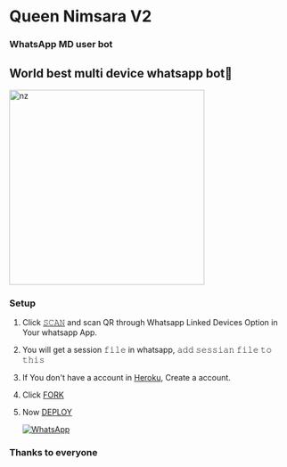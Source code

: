 # Queen Nimsara V2

### WhatsApp MD user bot

## World best multi device whatsapp bot🖤

<img src="https://i.ibb.co/tm8BJTw/b13594a88fe8f1b8cf4ac9d7a2f07f74.jpg" alt="nz" width="350"/>

</p>

### Setup

1. Click [𝚂𝙲𝙰𝙽](https://replit.com/@ReinhardTuna/ZIM-BOT-INC-QR?v=1?outputonly=1&lite=1#index.js) and scan QR through Whatsapp Linked Devices Option in Your whatsapp App.

2. You will get a session 𝚏𝚒𝚕𝚎 in whatsapp, 𝚊𝚍𝚍 𝚜𝚎𝚜𝚜𝚒𝚊𝚗 𝚏𝚒𝚕𝚎 𝚝𝚘 𝚝𝚑𝚒𝚜

3. If You don't have a account in [Heroku](https://signup.heroku.com/), Create a account.

4. Click [FORK](https://github.com/BlackPanther-svg/Queen-Ashiya-v2.1.0/fork)

5. Now [DEPLOY](https://heroku.com/deploy)

   <a href="https://chat.whatsapp.com/KGGILe5XWCc5DZp84NpxbI"><img alt="WhatsApp" src="https://img.shields.io/badge/-Whatsapp%20Group-lightgrey?style=for-the-badge&logo=whatsapp&logoColor=white"/></a>

### Thanks to everyone


